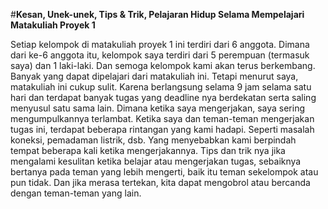 #__Kesan, Unek-unek, Tips & Trik, Pelajaran Hidup Selama Mempelajari Matakuliah Proyek 1__
	
Setiap kelompok di matakuliah proyek 1 ini terdiri dari 6 anggota. Dimana dari ke-6 anggota itu, kelompok saya terdiri dari 5 perempuan (termasuk saya) dan 1 laki-laki. Dan semoga kelompok kami akan terus berkembang.
Banyak yang dapat dipelajari dari matakuliah ini. Tetapi menurut saya, matakuliah ini cukup sulit. Karena berlangsung selama 9 jam selama satu hari dan terdapat banyak tugas yang deadline nya berdekatan serta saling menyusul satu sama lain. Dimana ketika saya mengerjakan, saya sering mengumpulkannya terlambat.
Ketika saya dan teman-teman mengerjakan tugas ini, terdapat beberapa rintangan yang kami hadapi. Seperti masalah koneksi, pemadaman listrik, dsb. Yang menyebabkan kami berpindah tempat beberapa kali ketika mengerjakannya.
Tips dan trik nya jika mengalami kesulitan ketika belajar atau mengerjakan tugas, sebaiknya bertanya pada teman yang lebih mengerti, baik itu teman sekelompok atau pun tidak. Dan jika merasa tertekan, kita dapat mengobrol atau bercanda dengan teman-teman yang lain.
	
